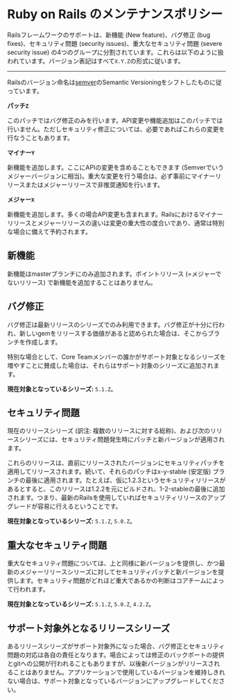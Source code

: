 ﻿
Ruby on Rails のメンテナンスポリシー
====================================

Railsフレームワークのサポートは、新機能 (New feature)、バグ修正 (bug fixes)、セキュリティ問題 (security issues)、重大なセキュリティ問題 (severe security issue) の4つのグループに分割されています。これらは以下のように扱われています。バージョン表記はすべて`X.Y.Z`の形式に従います。

--------------------------------------------------------------------------------

Railsのバージョン命名は[semver](http://semver.org/)のSemantic Versioningをシフトしたものに従っています。

**パッチ`Z`**

このパッチではバグ修正のみを行います。API変更や機能追加はこのパッチでは行いません。ただしセキュリティ修正については、必要であればこれらの変更を行なうこともあります。

**マイナー`Y`**

新機能を追加します。ここにAPIの変更を含めることもできます (Semverでいうメジャーバージョンに相当)。重大な変更を行う場合は、必ず事前にマイナーリリースまたはメジャーリリースで非推奨通知を行います。

**メジャー`X`**


新機能を追加します。多くの場合API変更も含まれます。Railsにおけるマイナーリリースとメジャーリリースの違いは変更の重大性の度合いであり、通常は特別な場合に備えて予約されます。

新機能
------------

新機能はmasterブランチにのみ追加されます。ポイントリリース (=メジャーでないリリース) で新機能を追加することはありません。

バグ修正
---------

バグ修正は最新リリースのシリーズでのみ利用できます。バグ修正が十分に行われ、新しいgemをリリースする価値があると認められた場合は、そこからブランチを作成します。

特別な場合として、Core Teamメンバーの誰かがサポート対象となるシリーズを増やすことに賛成した場合は、それらはサポート対象のシリーズに追加されます。

**現在対象となっているシリーズ:** `5.1.Z`。

セキュリティ問題
---------------

現在のリリースシリーズ (訳注: 複数のリリースに対する総称)、および次のリリースシリーズには、セキュリティ問題発生時にパッチと新バージョンが適用されます。

これらのリリースは、直前にリリースされたバージョンにセキュリティパッチを適用してリリースされます。続いて、それらのパッチはx-y-stable (安定版) ブランチの最後に適用されます。たとえば、仮に1.2.3というセキュリティリリースがあるとすると、このリリースは1.2.2を元にビルドされ、1-2-stableの最後に追加されます。つまり、最新のRailsを使用していればセキュリティリリースのアップグレードが容易に行えるということです。

**現在対象となっているシリーズ:** `5.1.Z`, `5.0.Z`。

重大なセキュリティ問題
----------------------

重大なセキュリティ問題については、上と同様に新バージョンを提供し、かつ最新のメジャーリリースシリーズに対してセキュリティパッチと新バージョンを提供します。セキュリティ問題がどれほど重大であるかの判断はコアチームによって行われます。

**現在対象となっているシリーズ:** `5.1.Z`, `5.0.Z`, `4.2.Z`。

サポート対象外となるリリースシリーズ
--------------------------

あるリリースシリーズがサポート対象外になった場合、バグ修正とセキュリティ問題の対応は各自の責任となります。場合によっては修正のバックポートの提供とgitへの公開が行われることもありますが、以後新バージョンがリリースされることはありません。アプリケーションで使用しているバージョンを維持しきれない場合は、サポート対象となっているバージョンにアップグレードしてください。
